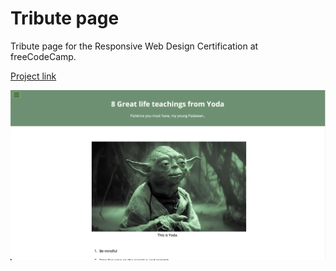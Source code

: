 # Tribute page

Tribute page for the Responsive Web Design Certification at freeCodeCamp.

[Project link](https://msfonrouge.github.io/freecodecamp-projects/documentation-page/)

![Tribute page screenshot](https://github.com/msfonrouge/freecodecamp-projects/blob/main/tribute-page/screenshot.png)
